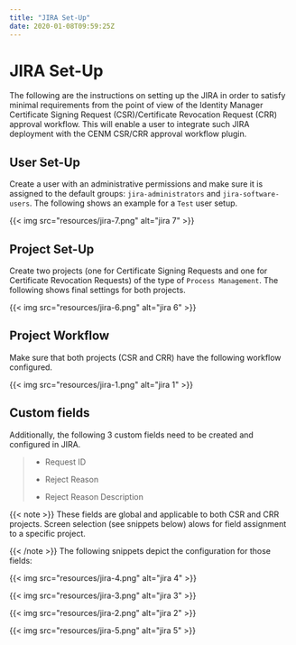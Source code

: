 ```yaml
---
title: "JIRA Set-Up"
date: 2020-01-08T09:59:25Z
---
```



# JIRA Set-Up
The following are the instructions on setting up the JIRA in order to satisfy minimal requirements from the point of view
            of the Identity Manager Certificate Signing Request (CSR)/Certificate Revocation Request (CRR) approval workflow. This will enable
            a user to integrate such JIRA deployment with the CENM CSR/CRR approval workflow plugin.


## User Set-Up
Create a user with an administrative permissions and make sure it is assigned to the default groups:
                `jira-administrators` and `jira-software-users`. The following shows an example for a `Test` user setup.

{{< img src="resources/jira-7.png" alt="jira 7" >}}


## Project Set-Up
Create two projects (one for Certificate Signing Requests and one for Certificate Revocation Requests) of the type of
                `Process Management`. The following shows final settings for both projects.

{{< img src="resources/jira-6.png" alt="jira 6" >}}


## Project Workflow
Make sure that both projects (CSR and CRR) have the following workflow configured.

{{< img src="resources/jira-1.png" alt="jira 1" >}}


## Custom fields
Additionally, the following 3 custom fields need to be created and configured in JIRA.

> 
> 
> * Request ID
> 
> 
> * Reject Reason
> 
> 
> * Reject Reason Description
> 
> 

{{< note >}}
These fields are global and applicable to both CSR and CRR projects. Screen selection (see snippets below) alows
                    for field assignment to a specific project.


{{< /note >}}
The following snippets depict the configuration for those fields:

{{< img src="resources/jira-4.png" alt="jira 4" >}}

{{< img src="resources/jira-3.png" alt="jira 3" >}}

{{< img src="resources/jira-2.png" alt="jira 2" >}}

{{< img src="resources/jira-5.png" alt="jira 5" >}}


